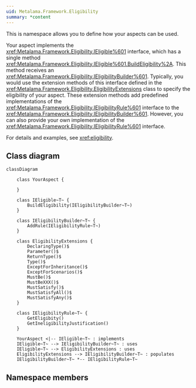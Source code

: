 ```yaml
---
uid: Metalama.Framework.Eligibility
summary: *content
---
```

This is namespace allows you to define how your aspects can be used. 

Your aspect implements the <xref:Metalama.Framework.Eligibility.IEligible%601> interface, which has a single method <xref:Metalama.Framework.Eligibility.IEligible%601.BuildEligibility%2A>. This method receives an <xref:Metalama.Framework.Eligibility.IEligibilityBuilder%601>. Typically, you would use the extension methods of this interface defined in the <xref:Metalama.Framework.Eligibility.EligibilityExtensions> class to specify the eligibility of your aspect. These extension methods add predefined implementations of the <xref:Metalama.Framework.Eligibility.IEligibilityRule%601> interface to the <xref:Metalama.Framework.Eligibility.IEligibilityBuilder%601>. However, you can also provide your own implementation of the <xref:Metalama.Framework.Eligibility.IEligibilityRule%601> interface.

For details and examples, see <xref:eligibility>.

## Class diagram

```mermaid
classDiagram

    class YourAspect {

    }

    class IEligible~T~ {
        BuildEligibility(IEligibilityBuilder~T~)
    }

    class IEligibilityBuilder~T~ {
        AddRule(IEligibilityRule~T~)
    }

    class EligibilityExtensions {
        DeclaringType()$
        Parameter()$
        ReturnType()$
        Type()$
        ExceptForInheritance()$
        ExceptForScenarios()$
        MustBe()$
        MustBeXXX()$
        MustSatisfy()$
        MustSatisfyAll()$
        MustSatisfyAny()$
    }

    class IEligibilityRule~T~ {
        GetEligibity()
        GetIneligibilityJustification()
    }

    YourAspect <|-- IEligible~T~ : implements
    IEligible~T~ --> IEligibilityBuilder~T~ : uses
    IEligible~T~ --> EligibilityExtensions : uses
    EligibilityExtensions --> IEligibilityBuilder~T~ : populates
    IEligibilityBuilder~T~ *-- IEligibilityRule~T~

```

## Namespace members
